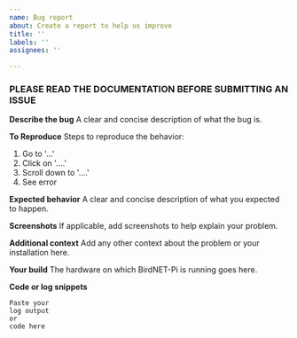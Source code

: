 ```yaml
---
name: Bug report
about: Create a report to help us improve
title: ''
labels: ''
assignees: ''

---
```


### PLEASE READ THE DOCUMENTATION BEFORE SUBMITTING AN ISSUE
**Describe the bug**
A clear and concise description of what the bug is.

**To Reproduce**
Steps to reproduce the behavior:
1. Go to '...'
2. Click on '....'
3. Scroll down to '....'
4. See error

**Expected behavior**
A clear and concise description of what you expected to happen.

**Screenshots**
If applicable, add screenshots to help explain your problem.

**Additional context**
Add any other context about the problem or your installation here.

**Your build**
The hardware on which BirdNET-Pi is running goes here.

**Code or log snippets**
```
Paste your
log output
or
code here
```
